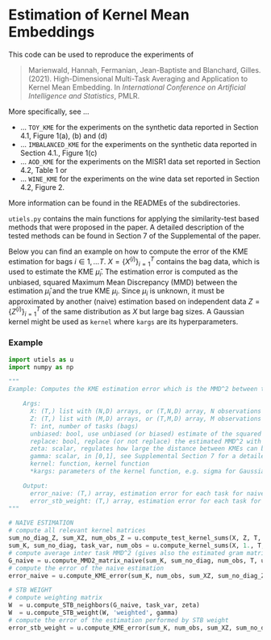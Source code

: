# Estimation of Kernel Mean Embeddings

This code can be used to reproduce the experiments of
> Marienwald, Hannah, Fermanian, Jean-Baptiste and Blanchard, Gilles. (2021). High-Dimensional Multi-Task Averaging and Application to Kernel Mean Embedding. In *International Conference on Artificial Intelligence and Statistics*, PMLR.

More specifically, see ...
* ... `TOY_KME` for the experiments on the synthetic data reported in Section 4.1, Figure 1(a), (b) and (d)
* ... `IMBALANCED_KME` for the experiments on the synthetic data reported in Section 4.1., Figure 1(c)
* ... `AOD_KME` for the experiments on the MISR1 data set reported in Section 4.2, Table 1 or
* ... `WINE_KME` for the experiments on the wine data set reported in Section 4.2, Figure 2.

More information can be found in the READMEs of the subdirectories.

`utiels.py` contains the main functions for applying the similarity-test based methods that were proposed in the paper. A detailed description of the tested methods can be found in Section 7 of the Supplemental of the paper.

Below you can find an example on how to compute the error of the KME estimation for bags $i \in {1, \ldots T}$. $X = {\lbrace X^{(i)} \rbrace}_{i = 1}^{T}$ contains the bag data, which is used to estimate the KME $\hat{\mu}_i$. The estimation error is computed as the unbiased, squared Maximum Mean Discrepancy (MMD) between the estimation $\hat{\mu}_i$ and the true KME $\mu_i$. Since $\mu_i$ is unknown, it must be approximated by another (naive) estimation based on independent data $Z = {\lbrace Z^{(i)} \rbrace}_{i = 1}^{T}$ of the same distribution as $X$ but large bag sizes. A Gaussian kernel might be used as `kernel` where `kargs` are its hyperparameters.      
### Example
```python
import utiels as u
import numpy as np

"""
Example: Computes the KME estimation error which is the MMD^2 between the estimated KME (based on training data X) and the true or proxy KME (based on much larger test data Z).

    Args:
      X: (T,) list with (N,D) arrays, or (T,N,D) array, N observations of D dimensions
      Z: (T,) list with (M,D) arrays, or (T,M,D) array, M observations of D dimensions with M >> N
      T: int, number of tasks (bags)
      unbiased: bool, use unbiased (or biased) estimate of the squared MMD
      replace: bool, replace (or not replace) the estimated MMD^2 with 0 if it is negative. 
      zeta: scalar, regulates how large the distance between KMEs can be s.t. they are still considered as neighbors
      gamma: scalar, in [0,1], see Supplemental Section 7 for a detailed description
      kernel: function, kernel function 
      *kargs: parameters of the kernel function, e.g. sigma for Gaussian kernel

    Output:
      error_naive: (T,) array, estimation error for each task for naive method
      error_stb_weight: (T,) array, estimation error for each task for STB weight
"""

# NAIVE ESTIMATION
# compute all relevant kernel matrices
sum_no_diag_Z, sum_XZ, num_obs_Z = u.compute_test_kernel_sums(X, Z, T, unbiased, kernel, kargs)
sum_K, sum_no_diag, task_var, num_obs = u.compute_kernel_sums(X, 1., T, kernel, kargs)
# compute average inter task MMD^2 (gives also the estimated gram matrix of the naive approach)
G_naive = u.compute_MMD2_matrix_naive(sum_K, sum_no_diag, num_obs, T, unbiased, replace)
# compute the error of the naive estimation
error_naive = u.compute_KME_error(sum_K, num_obs, sum_XZ, sum_no_diag_Z, num_obs_Z, np.eye(T), T, unbiased, replace)

# STB WEIGHT
# compute weighting matrix
W  = u.compute_STB_neighbors(G_naive, task_var, zeta)
W  = u.compute_STB_weight(W, 'weighted', gamma)
# compute the error of the estimation performed by STB weight
error_stb_weight = u.compute_KME_error(sum_K, num_obs, sum_XZ, sum_no_diag_Z, num_obs_Z, W, T, unbiased, replace)
```